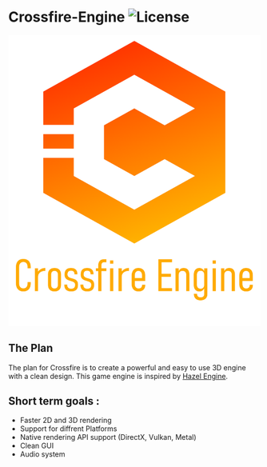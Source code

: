 # Crossfire-Engine ![License](https://img.shields.io/github/license/xdAbitur/Crossfire-Engine.svg)

![Crossfire-Engine](/Resources/Branding-Logo.png)

## The Plan

The plan for Crossfire is to create a powerful and easy to use 3D engine with a clean design. This game engine is inspired by [Hazel Engine](https://github.com/TheCherno/Hazel "Hazel Github").

## Short term goals :

- Faster 2D and 3D rendering
- Support for diffrent Platforms
- Native rendering API support (DirectX, Vulkan, Metal)
- Clean GUI
- Audio system
